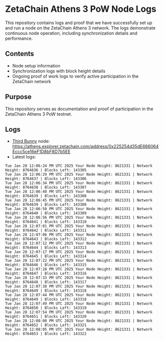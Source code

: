 # ZetaChain Athens 3 PoW Node Logs
This repository contains logs and proof that we have successfully set up and run a node on the ZetaChain Athens 3 network. The logs demonstrate continuous node operation, including synchronization details and performance.

## Contents
- Node setup information
- Synchronization logs with block height details
- Ongoing proof of work logs to verify active participation in the ZetaChain network

## Purpose
This repository serves as documentation and proof of participation in the ZetaChain Athens 3 PoW testnet.

## Logs

- [Third Bunny](https://thirdbunny.xyz/) node: https://athens.explorer.zetachain.com/address/0x225254d35dE666064Eccc5ce16eF1D8bF8D7b5EE
- Latest logs:
```
Tue Jan 28 12:06:24 PM UTC 2025 Your Node Height: 8621331 | Network Height: 8764636 | Blocks Left: 143305
Tue Jan 28 12:06:29 PM UTC 2025 Your Node Height: 8621331 | Network Height: 8764637 | Blocks Left: 143306
Tue Jan 28 12:06:34 PM UTC 2025 Your Node Height: 8621331 | Network Height: 8764638 | Blocks Left: 143307
Tue Jan 28 12:06:40 PM UTC 2025 Your Node Height: 8621331 | Network Height: 8764639 | Blocks Left: 143308
Tue Jan 28 12:06:45 PM UTC 2025 Your Node Height: 8621331 | Network Height: 8764639 | Blocks Left: 143308
Tue Jan 28 12:06:50 PM UTC 2025 Your Node Height: 8621331 | Network Height: 8764640 | Blocks Left: 143309
Tue Jan 28 12:06:56 PM UTC 2025 Your Node Height: 8621331 | Network Height: 8764641 | Blocks Left: 143310
Tue Jan 28 12:07:01 PM UTC 2025 Your Node Height: 8621331 | Network Height: 8764642 | Blocks Left: 143311
Tue Jan 28 12:07:06 PM UTC 2025 Your Node Height: 8621331 | Network Height: 8764643 | Blocks Left: 143312
Tue Jan 28 12:07:12 PM UTC 2025 Your Node Height: 8621331 | Network Height: 8764644 | Blocks Left: 143313
Tue Jan 28 12:07:17 PM UTC 2025 Your Node Height: 8621331 | Network Height: 8764645 | Blocks Left: 143314
Tue Jan 28 12:07:22 PM UTC 2025 Your Node Height: 8621331 | Network Height: 8764646 | Blocks Left: 143315
Tue Jan 28 12:07:28 PM UTC 2025 Your Node Height: 8621331 | Network Height: 8764647 | Blocks Left: 143316
Tue Jan 28 12:07:33 PM UTC 2025 Your Node Height: 8621331 | Network Height: 8764648 | Blocks Left: 143317
Tue Jan 28 12:07:38 PM UTC 2025 Your Node Height: 8621331 | Network Height: 8764649 | Blocks Left: 143318
Tue Jan 28 12:07:44 PM UTC 2025 Your Node Height: 8621331 | Network Height: 8764649 | Blocks Left: 143318
Tue Jan 28 12:07:49 PM UTC 2025 Your Node Height: 8621331 | Network Height: 8764650 | Blocks Left: 143319
Tue Jan 28 12:07:54 PM UTC 2025 Your Node Height: 8621331 | Network Height: 8764651 | Blocks Left: 143320
Tue Jan 28 12:08:00 PM UTC 2025 Your Node Height: 8621331 | Network Height: 8764652 | Blocks Left: 143321
Tue Jan 28 12:08:05 PM UTC 2025 Your Node Height: 8621331 | Network Height: 8764653 | Blocks Left: 143322
```
